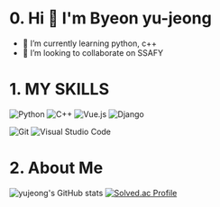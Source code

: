 # 0. Hi 👋 I'm Byeon yu-jeong

- 🌱 I’m currently learning python, c++
- 👯 I’m looking to collaborate on SSAFY


# 1. MY SKILLS
![Python](https://img.shields.io/badge/Python-3776AB.svg?&style=for-the-badge&logo=Python&logoColor=white)
![C++](https://img.shields.io/badge/C++-00599C.svg?&style=for-the-badge&logo=C++&logoColor=white)
![Vue.js](https://img.shields.io/badge/Vue.js-4FC08D.svg?&style=for-the-badge&logo=Vue.js&logoColor=white)
![Django](https://img.shields.io/badge/Django-092E20.svg?&style=for-the-badge&logo=Django&logoColor=white)

![Git](https://img.shields.io/badge/Git-F05032.svg?&style=for-the-badge&logo=Git&logoColor=white)
![Visual Studio Code](https://img.shields.io/badge/Visual%20Studio%20Code-007ACC.svg?&style=for-the-badge&logo=Visual%20Studio%20Code&logoColor=white)

# 2. About Me
![yujeong's GitHub stats](https://github-readme-stats.vercel.app/api?username=yujeong&show_icons=true&theme=dracula)
[![Solved.ac Profile](http://mazassumnida.wtf/api/v2/generate_badge?boj=dpdpgh555)](https://solved.ac/dpdpgh555/)

<!--
**SPIDEY965/SPIDEY965** is a ✨ _special_ ✨ repository because its `README.md` (this file) appears on your GitHub profile.

Here are some ideas to get you started:

- 🔭 I’m currently working on ...
- 🌱 I’m currently learning ...
- 👯 I’m looking to collaborate on ...
- 🤔 I’m looking for help with ...
- 💬 Ask me about ...
- 📫 How to reach me: ...
- 😄 Pronouns: ...
- ⚡ Fun fact: ...
-->
